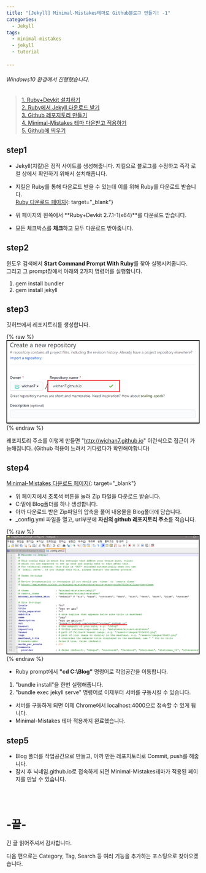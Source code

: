 ```yaml
---
title: "[Jekyll] Minimal-Mistakes테마로 Github블로그 만들기! -1"
categories: 
  - Jekyll
tags:
  - minimal-mistakes
  - jekyll
  - tutorial
  
---
```


###### Windows10 환경에서 진행했습니다.  

> [1. Ruby+Devkit 설치하기](#step1)  
> [2. Ruby에서 Jekyll 다운로드 받기](#step2)  
> [3. Github 레포지토리 만들기](#step3)  
> [4. Minimal-Mistakes 테마 다운받고 적용하기](#step4)  
> [5. Github에 띄우기](#step5)  

## step1
- Jekyll(지킬)은 정적 사이트를 생성해줍니다. 지킬으로 블로그를 수정하고 즉각 로컬 상에서 확인하기 위해서 설치해줍니다.  
- 지킬은 Ruby를 통해 다운로드 받을 수 있는데 이를 위해 Ruby를 다운로드 받습니다.  
[Ruby 다운로드 페이지](https://rubyinstaller.org/downloads/){: target="_blank"}  

- 위 페이지의 왼쪽에서 **Ruby+Devkit 2.7.1-1(x64)**를 다운로드 받습니다.  
- 모든 체크박스를 **체크**하고 모두 다운로드 받아줍니다.  

## step2
윈도우 검색에서 **Start Command Prompt With Ruby**를 찾아 실행시켜줍니다.  
그리고 그 prompt창에서 아래의 2가지 명령어를 실행합니다.  
1. gem install bundler  
2. gem install jekyll  

## step3
깃허브에서 레포지토리를 생성합니다. 

{% raw %}![alt](/assets/images/jekyll_tutorial/github_create_repository.png){% endraw %}  

레포지토리 주소를 이렇게 만들면 "http://wichan7.github.io" 이런식으로 접근이 가능해집니다. (Github 적용이 느려서 기다렸다가 확인해야합니다)  


## step4
[Minimal-Mistakes 다운로드 페이지](https://github.com/mmistakes/minimal-mistakes){: target="_blank"}  
- 위 페이지에서 초록색 버튼을 눌러 Zip 파일을 다운로드 받습니다.  
- C:밑에 Blog폴더를 하나 생성합니다.  
- 아까 다운로드 받은 Zip파일의 압축을 풀어 내용물을 Blog폴더에 담습니다.  
- _config.yml 파일을 열고, url부분에 **자신의 github 레포지토리 주소**를 적습니다.  

{% raw %}![alt](/assets/images/jekyll_tutorial/jekyll_config.png){% endraw %}  

- Ruby prompt에서 **"cd C:\\Blog"** 명령어로 작업공간을 이동합니다.  
1. "bundle install"을 한번 실행해줍니다.  
2. "bundle exec jekyll serve" 명령어로 이제부터 서버를 구동시킬 수 있습니다.  
- 서버를 구동하게 되면 이제 Chrome에서 localhost:4000으로 접속할 수 있게 됩니다.  
- Minimal-Mistakes 테마 적용까지 완료했습니다.  

## step5
- Blog 폴더를 작업공간으로 만들고, 아까 만든 레포지토리로 Commit, push를 해줍니다.  
- 잠시 후 닉네임.github.io로 접속하게 되면 Minimal-Mistakes테마가 적용된 페이지를 만날 수 있습니다.  

<br><br>
# -끝-
긴 글 읽어주셔서 감사합니다.  

다음 편으로는 Category, Tag, Search 등 여러 기능을 추가하는 포스팅으로 찾아오겠습니다.  

